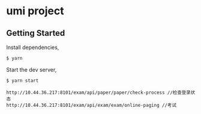 # umi project

## Getting Started

Install dependencies,

```bash
$ yarn
```

Start the dev server,

```bash
$ yarn start
```
```
http://10.44.36.217:8101/exam/api/paper/paper/check-process //检查登录状态
http://10.44.36.217:8101/exam/api/exam/exam/online-paging //考试
```
